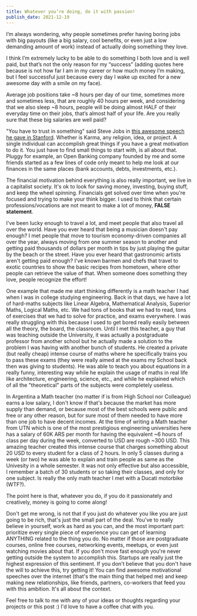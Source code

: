 ```yaml
---
title: Whatever you’re doing, do it with passion!
publish_date: 2021-12-19
---
```


I’m always wondering, why people sometimes prefer having boring jobs with big payouts (like a big salary, cool benefits, or even just a low demanding amount of work) instead of actually doing something they love.

I think I’m extremely lucky to be able to do something I both love and is well paid, but that’s not the only reason for my “success” (adding quotes here because is not how far I am in my career or how much money I’m making, but I feel successful just because every day I wake up excited for a new awesome day with a smile on my face).

Average job positions take ~8 hours per day of our time, sometimes more and sometimes less, that are roughly 40 hours per week, and considering that we also sleep ~8 hours, people will be doing almost HALF of their everyday time on their jobs, that’s almost half of your life. Are you really sure that these big salaries are well paid?

"You have to trust in something" said Steve Jobs in [this awesome speech he gave in Stanford](https://www.youtube.com/watch?v=UF8uR6Z6KLc). Whether is Karma, any religion, idea, or project. A single individual can accomplish great things if you have a great motivation to do it. You just have to find small things to start with, is all about that. Pluggy for example, an Open Banking company founded by me and some friends started as a few lines of code only meant to help me look at our finances in the same places (bank accounts, debts, investments, etc.).

The financial motivation behind everything is also really important, we live in a capitalist society. It's ok to look for saving money, investing, buying stuff, and keep the wheel spinning. Financials get solved over time when you're focused and trying to make your think bigger. I used to think that certain professions/vocations are not meant to make a lot of money, **FALSE statement**.

I've been lucky enough to travel a lot, and meet people that also travel all over the world. Have you ever heard that being a musician doesn't pay enough? I met people that move to tourism economy-driven companies all over the year, always moving from one summer season to another and getting paid thousands of dollars per month in tips by just playing the guitar by the beach or the street. Have you ever heard that gastronomic artists aren't getting paid enough? I've known barmen and chefs that travel to exotic countries to show the basic recipes from hometown, where other people can retrieve the value of that. When someone does something they love, people recognize the effort!

One example that made me start thinking differently is a math teacher I had when I was in college studying engineering. Back in that days, we have a lot of hard-maths subjects like Linear Algebra, Mathematical Analysis, Superior Maths, Logical Maths, etc. We had tons of books that we had to read, tons of exercises that we had to solve for practice, and exams everywhere. I was really struggling with this because I used to get bored really easily between all the theory, the board, the classroom. Until I met this teacher, a guy that was teaching outside the University, it was actually a postgraduate professor from another school but he actually made a solution to the problem I was having with another bunch of students. He created a private (but really cheap) intense course of maths where he specifically trains you to pass these exams (they were really aimed at the exams my School back then was giving to students). He was able to teach you about equations in a really funny, interesting way while he explain the usage of maths in real life like architecture, engineering, science, etc., and while he explained which of all the "theoretical" parts of the subjects were completely useless.

In Argentina a Math teacher (no matter if is from High School nor Colleague) earns a low salary, I don't know if that's because the market has more supply than demand, or because most of the best schools were public and free or any other reason, but for sure most of them needed to have more than one job to have decent incomes. At the time of writing a Math teacher from UTN which is one of the most prestigious engineering universities here has a salary of 60K ARS per month for having the equivalent ~6 hours of class per day during the week, converted to USD are rough ~300 USD. This amazing teacher created this intense course that charges something about 20 USD to every student for a class of 2 hours. In only 5 classes during a week (or two) he was able to explain and train people as same as the Univesity in a whole semester. It was not only effective but also accessible, I remember a batch of 30 students or so taking their classes, and only for one subject. Is really the only math teacher I met with a Ducati motorbike (WTF?).

The point here is that, whatever you do, if you do it passionately and creatively, money is going to come along!

Don't get me wrong, is not that if you just do whatever you like you are just going to be rich, that's just the small part of the deal. You've to really believe in yourself, work as hard as you can, and the most important part: prioritize every single piece of experience you can get of learning ANYTHING related to the thing you do. No matter if those are postgraduate courses, online free courses, networking events, meetups, or even just watching movies about that. If you don't move fast enough you're never getting outside the system to accomplish this. Startups are really just the highest expression of this sentiment. If you don't believe that you don't have the will to achieve this, try getting it! You can find awesome motivational speeches over the internet (that's the main thing that helped me) and keep making new relationships, like friends, partners, co-workers that feed you with this ambition. It's all about the context.

Feel free to talk to me with any of your ideas or thoughts regarding your projects or this post :) I'd love to have a coffee chat with you.
